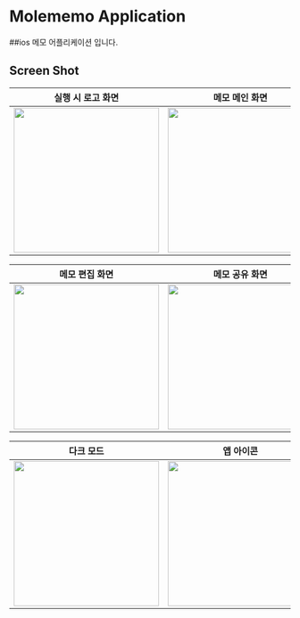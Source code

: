 # Molememo Application

##ios 메모 어플리케이션 입니다.

## Screen Shot   

| 실행 시 로고 화면 | 메모 메인 화면 | 새메모 작성 화면 |
|-----------|-----------------|----------------|
|<img width="260" src="https://user-images.githubusercontent.com/44607643/104562169-5adfee80-568b-11eb-9482-cce893e64ae7.png">|<img width="260" src="https://user-images.githubusercontent.com/44607643/104562289-7ea33480-568b-11eb-9e36-961bc387b1b5.png">|<img width="260" src="https://user-images.githubusercontent.com/44607643/104562344-924e9b00-568b-11eb-9a8a-065badb52473.png">|   

| 메모 편집 화면 | 메모 공유 화면 | 삭제 알림 화면 |
|-----------|-----------------|----------------|
|<img width="260" src="https://user-images.githubusercontent.com/44607643/104562344-924e9b00-568b-11eb-9a8a-065badb52473.png">|<img width="260" src="https://user-images.githubusercontent.com/44607643/104562456-b9a56800-568b-11eb-98a4-7c3075fcbf0a.png">|<img width="260" src="https://user-images.githubusercontent.com/44607643/104562461-bb6f2b80-568b-11eb-95e9-c651c3d6810e.png">|   

| 다크 모드 | 앱 아이콘 |
|-----------|-----------------|
|<img width="260" src="https://user-images.githubusercontent.com/44607643/104562668-fe310380-568b-11eb-8fa8-090873b6a571.png">|<img width="260" src="https://user-images.githubusercontent.com/44607643/104562672-ff623080-568b-11eb-88d5-12a02ba8af0b.png">|  
